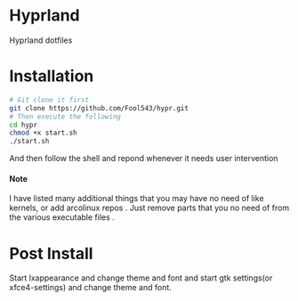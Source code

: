 # Hyprland 

Hyprland dotfiles

# Installation

```sh
# Git clone it first 
git clone https://github.com/Fool543/hypr.git
# Then execute the following
cd hypr
chmod +x start.sh
./start.sh
```

And then follow the shell and repond whenever it needs user intervention

#### Note

I have listed many additional things that you may have no need of like kernels, or add arcolinux repos . Just remove parts that you no need of from the various executable files . 

# Post Install

 Start lxappearance and change theme and font and start gtk settings(or xfce4-settings) and change theme and font.

